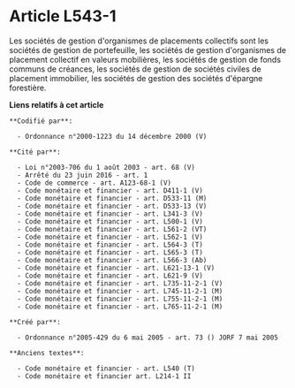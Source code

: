 # Article L543-1

Les sociétés de gestion d'organismes de placements collectifs sont les sociétés de gestion de portefeuille, les sociétés de
gestion d'organismes de placement collectif en valeurs mobilières, les sociétés de gestion de fonds communs de créances, les
sociétés de gestion de sociétés civiles de placement immobilier, les sociétés de gestion des sociétés d'épargne forestière.

**Liens relatifs à cet article**

	**Codifié par**:

	  - Ordonnance n°2000-1223 du 14 décembre 2000 (V)

	**Cité par**:

	  - Loi n°2003-706 du 1 août 2003 - art. 68 (V)
	  - Arrêté du 23 juin 2016 - art. 1
	  - Code de commerce - art. A123-68-1 (V)
	  - Code monétaire et financier - art. D411-1 (V)
	  - Code monétaire et financier - art. D533-11 (M)
	  - Code monétaire et financier - art. D533-13 (V)
	  - Code monétaire et financier - art. L341-3 (V)
	  - Code monétaire et financier - art. L500-1 (V)
	  - Code monétaire et financier - art. L561-2 (VT)
	  - Code monétaire et financier - art. L562-1 (V)
	  - Code monétaire et financier - art. L564-3 (T)
	  - Code monétaire et financier - art. L565-3 (T)
	  - Code monétaire et financier - art. L566-3 (Ab)
	  - Code monétaire et financier - art. L621-13-1 (V)
	  - Code monétaire et financier - art. L621-9 (V)
	  - Code monétaire et financier - art. L735-11-2-1 (V)
	  - Code monétaire et financier - art. L745-11-2-1 (M)
	  - Code monétaire et financier - art. L755-11-2-1 (M)
	  - Code monétaire et financier - art. L765-11-2-1 (M)

	**Créé par**:

	  - Ordonnance n°2005-429 du 6 mai 2005 - art. 73 () JORF 7 mai 2005

	**Anciens textes**:

	  - Code monétaire et financier - art. L540 (T)
	  - Code monétaire et financier art. L214-1 II
